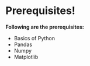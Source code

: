 # Prerequisites!

**Following are the prerequisites:**

   - Basics of Python
   - Pandas
   - Numpy
   - Matplotlib
